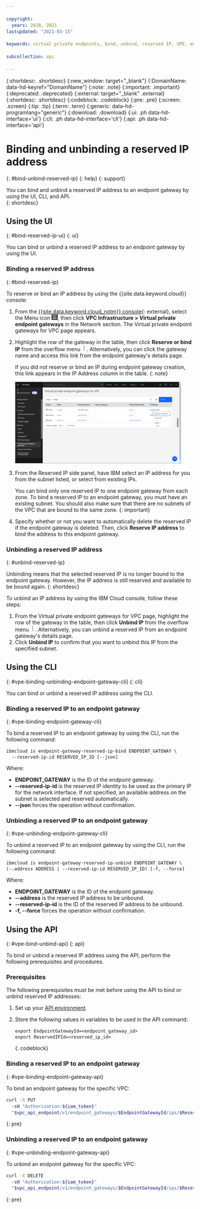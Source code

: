 ```yaml
---

copyright:
  years: 2020, 2021
lastupdated: "2021-03-15"

keywords: virtual private endpoints, bind, unbind, reserved IP, VPE, endpoint gateways

subcollection: vpc

---
```


{:shortdesc: .shortdesc}
{:new_window: target="_blank"}
{:DomainName: data-hd-keyref="DomainName"}
{:note: .note}
{:important: .important}
{:deprecated: .deprecated}
{:external: target="_blank" .external}
{:shortdesc: .shortdesc}
{:codeblock: .codeblock}
{:pre: .pre}
{:screen: .screen}
{:tip: .tip}
{:term: .term}
{:generic: data-hd-programlang="generic"}
{:download: .download}
{:ui: .ph data-hd-interface='ui'}
{:cli: .ph data-hd-interface='cli'}
{:api: .ph data-hd-interface='api'}

# Binding and unbinding a reserved IP address
{: #bind-unbind-reserved-ip}
{: help}
{: support}

You can bind and unbind a reserved IP address to an endpoint gateway by using the UI, CLI, and API.  
{: shortdesc}

## Using the UI
{: #bind-reserved-ip-ui}
{: ui}

You can bind or unbind a reserved IP address to an endpoint gateway by using the UI.

### Binding a reserved IP address
{: #bind-reserved-ip}

To reserve or bind an IP address by using the {{site.data.keyword.cloud}} console:

1. From the [{{site.data.keyword.cloud_notm}} console](https://{DomainName}/vpc-ext){: external}, select the Menu icon ![Menu icon](/images/menu_icon.png), then click **VPC Infrastructure > Virtual private endpoint gateways** in the Network section. The Virtual private endpoint gateways for VPC page appears.
1. Highlight the row of the gateway in the table, then click **Reserve or bind IP** from the overflow menu ![overflow menu](images/overflow.png). Alternatively, you can click the gateway name and access this link from the endpoint gateway's details page.

   If you did not reserve or bind an IP during endpoint gateway creation, this link appears in the IP Address column in the table.
   {: note}

   ![Binding a reserved IP address](./images/vpe-bind.png "Binding a reserved IP address")

1. From the Reserved IP side panel, have IBM select an IP address for you from the subnet listed, or select from existing IPs.

   You can bind only one reserved IP to one endpoint gateway from each zone. To bind a reserved IP to an endpoint gateway, you must have an existing subnet. You should also make sure that there are no subnets of the VPC that are bound to the same zone.
   {: important}

1. Specify whether or not you want to automatically delete the reserved IP if the endpoint gateway is deleted. Then, click **Reserve IP address** to bind the address to this endpoint gateway.

### Unbinding a reserved IP address
{: #unbind-reserved-ip}

Unbinding means that the selected reserved IP is no longer bound to the endpoint gateway. However, the IP address is still reserved and available to be bound again.
{: shortdesc}

To unbind an IP address by using the IBM Cloud console, follow these steps:

1. From the Virtual private endpoint gateways for VPC page, highlight the row of the gateway in the table, then click **Unbind IP** from the overflow menu ![overflow menu](images/overflow.png). Alternatively, you can unbind a reserved IP from an endpoint gateway's details page.
1. Click **Unbind IP** to confirm that you want to unbind this IP from the specified subnet.  

## Using the CLI
{: #vpe-binding-unbinding-endpoint-gateway-cli}
{: cli}

You can bind or unbind a reserved IP address using the CLI.

### Binding a reserved IP to an endpoint gateway
{: #vpe-binding-endpoint-gateway-cli}

To bind a reserved IP to an endpoint gateway by using the CLI, run the following command:

  ```
  ibmcloud is endpoint-gateway-reserved-ip-bind ENDPOINT_GATEWAY \
    --reserved-ip-id RESERVED_IP_ID [--json]  
  ```
Where:

* **ENDPOINT_GATEWAY** is the ID of the endpoint gateway.
* **--reserved-ip-id** is the reserved IP identity to be used as the primary IP for the network interface. If not specified, an available address on the subnet is selected and reserved automatically.
* **--json** forces the operation without confirmation.

### Unbinding a reserved IP to an endpoint gateway
{: #vpe-unbinding-endpoint-gateway-cli}

To unbind a reserved IP to an endpoint gateway by using the CLI, run the following command:

  ```
  ibmcloud is endpoint-gateway-reserved-ip-unbind ENDPOINT_GATEWAY \
  (--address ADDRESS | --reserved-ip-id RESERVED_IP_ID) [-f, --force]  
  ```

Where:

* **ENDPOINT_GATEWAY** is the ID of the endpoint gateway.
* **--address** is the reserved IP address to be unbound.
* **--reserved-ip-id** is the ID of the reserved IP address to be unbound.
* **-f, --force** forces the operation without confirmation.

## Using the API
{: #vpe-bind-unbind-api}
{: api}

To bind or unbind a reserved IP address using the API, perform the following prerequisites and procedures.

### Prerequisites

The following prerequisites must be met before using the API to bind or unbind reserved IP addresses:

1. Set up your [API environment](/docs/vpc?topic=vpc-set-up-environment#api-prerequisites-setup).
1. Store the following values in variables to be used in the API command:

    ```
    export EndpointGatewayId=<endpoint_gateway_id>
    export ReservedIPId=<reserved_ip_id>
    ```
    {: codeblock}

### Binding a reserved IP to an endpoint gateway
{: #vpe-binding-endpoint-gateway-api}

To bind an endpoint gateway for the specific VPC:

```sh
curl -X PUT
  -sH "Authorization:${iam_token}"
  "$vpc_api_endpoint/v1/endpoint_gateways/$EndpointGatewayId/ips/$ReservedIPId?version=$api_version&generation=2"
```
{: pre}

### Unbinding a reserved IP to an endpoint gateway
{: #vpe-unbinding-endpoint-gateway-api}

To unbind an endpoint gateway for the specific VPC:

```sh
curl -X DELETE
  -sH "Authorization:${iam_token}"
  "$vpc_api_endpoint/v1/endpoint_gateways/$EndpointGatewayId/ips/$ReservedIPId?version=$api_version&generation=2"
```
{: pre}
